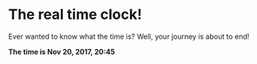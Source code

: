 # The real time clock!

Ever wanted to know what the time is? Well, your journey is about to end!

**The time is Nov 20, 2017, 20:45**